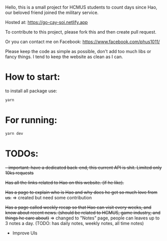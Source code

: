 Hello, this is a small project for HCMUS students to count days since Hao, our beloved friend joined the military service.

Hosted at: https://go-cay-soi.netlify.app

To contribute to this project, please fork this and then create pull request.

Or you can contact me on Facebook: https://www.facebook.com/phus1011/

Please keep the code as simple as possible, don't add too much libs or  fancy things. I tend to keep the website as clean as I can.


# How to start:
to install all package use:
```bash
yarn
```

# For running:
```bash
yarn dev
```

# TODOs: 
~~- important: have a dedicated back-end, this current API is shit. Limited only 10ks requests~~

~~Has all the links related to Hao on this website. (if he like).~~

~~Has a page to explain who is Hao and why does he get so much love from us.~~ => created but need some contribution

~~Has a page called weekly recap so that Hao can visit every weeks, and know about recent news. (should be related to HCMUS, game industry, and things he care about)~~ => changed to "Notes" page, people can leaves up to 3 notes a day. (TODO: has daily notes, weekly notes, all time notes)

- Improve UIs
  

